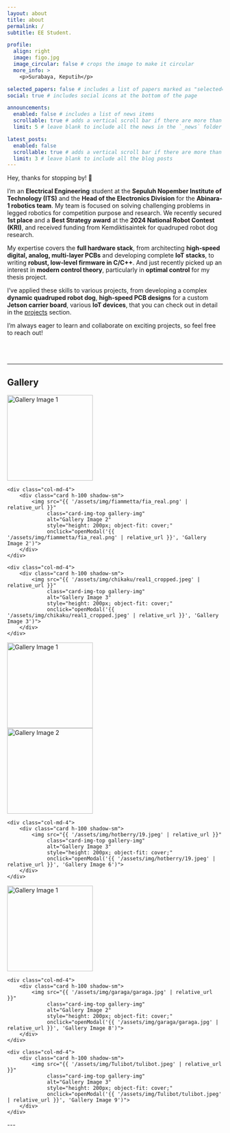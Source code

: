 ```yaml
---
layout: about
title: about
permalink: /
subtitle: EE Student. 

profile:
  align: right
  image: figo.jpg
  image_circular: false # crops the image to make it circular
  more_info: >
    <p>Surabaya, Keputih</p>

selected_papers: false # includes a list of papers marked as "selected={true}"
social: true # includes social icons at the bottom of the page

announcements:
  enabled: false # includes a list of news items
  scrollable: true # adds a vertical scroll bar if there are more than 3 news items
  limit: 5 # leave blank to include all the news in the `_news` folder

latest_posts:
  enabled: false
  scrollable: true # adds a vertical scroll bar if there are more than 3 new posts items
  limit: 3 # leave blank to include all the blog posts
---
```

Hey, thanks for stopping by! 👋

I’m an **Electrical Engineering** student at the **Sepuluh Nopember Institute of Technology (ITS)** and the **Head of the Electronics Division** for the **Abinara-1 robotics team**. My team is focused on solving challenging problems in legged robotics for competition purpose and research. We recently secured **1st place** and a **Best Strategy award** at the **2024 National Robot Contest (KRI)**, and received funding from Kemdiktisaintek for quadruped robot dog research.

My expertise covers the **full hardware stack**, from architecting **high-speed digital, analog, multi-layer PCBs** and developing complete **IoT stacks**, to writing **robust, low-level firmware in C/C++**. And just recently picked up an interest in **modern control theory**, particularly in **optimal control** for my thesis project.

I’ve applied these skills to various projects, from developing a complex **dynamic quadruped robot dog**, **high-speed PCB designs** for a custom **Jetson carrier board**, various **IoT devices**, that you can check out in detail in the <a href="{{ '/projects' | relative_url }}">projects</a> section.

I’m always eager to learn and collaborate on exciting projects, so feel free to reach out!

<div style="margin-top: 4rem;">
</div>

---
## Gallery

<style>
.gallery-img {
    transition: transform 0.3s ease, box-shadow 0.3s ease;
    cursor: pointer;
}

.gallery-img:hover {
    transform: scale(1.05);
    box-shadow: 0 8px 25px rgba(0,0,0,0.15);
}

.modal {
    display: none;
    position: fixed;
    z-index: 1000;
    left: 0;
    top: 0;
    width: 100%;
    height: 100%;
    background-color: rgba(0,0,0,0.9);
}

.modal-content {
    margin: auto;
    display: block;
    max-width: 90vw;
    max-height: 90vh;
    width: auto;
    height: auto;
    object-fit: contain;
    position: absolute;
    top: 50%;
    left: 50%;
    transform: translate(-50%, -50%);
}

.close {
    position: absolute;
    top: 15px;
    right: 35px;
    color: #f1f1f1;
    font-size: 40px;
    font-weight: bold;
    cursor: pointer;
}

.close:hover,
.close:focus {
    color: #bbb;
    text-decoration: none;
}

.modal-caption {
    margin: auto;
    display: block;
    width: 80%;
    max-width: 700px;
    text-align: center;
    color: #ccc;
    padding: 10px 0;
    height: 150px;
}
</style>

<div class="row mt-4 g-4">
    <div class="col-md-4">
        <div class="card h-100 shadow-sm">
            <img src="{{ '/assets/img/fiammetta/fia_render.jpeg' | relative_url }}" 
                 class="card-img-top gallery-img" 
                 alt="Gallery Image 1" 
                 style="height: 200px; object-fit: cover;"
                 onclick="openModal('{{ '/assets/img/fiammetta/fia_render.jpeg' | relative_url }}', 'Gallery Image 1')">
        </div>
    </div>
    
    <div class="col-md-4">
        <div class="card h-100 shadow-sm">
            <img src="{{ '/assets/img/fiammetta/fia_real.png' | relative_url }}" 
                 class="card-img-top gallery-img" 
                 alt="Gallery Image 2" 
                 style="height: 200px; object-fit: cover;"
                 onclick="openModal('{{ '/assets/img/fiammetta/fia_real.png' | relative_url }}', 'Gallery Image 2')">
        </div>
    </div>
    
    <div class="col-md-4">
        <div class="card h-100 shadow-sm">
            <img src="{{ '/assets/img/chikaku/real1_cropped.jpeg' | relative_url }}" 
                 class="card-img-top gallery-img" 
                 alt="Gallery Image 3" 
                 style="height: 200px; object-fit: cover;"
                 onclick="openModal('{{ '/assets/img/chikaku/real1_cropped.jpeg' | relative_url }}', 'Gallery Image 3')">
        </div>
    </div>
</div>


<div class="row mt-4 g-4">
    <div class="col-md-4">
        <div class="card h-100 shadow-sm">
            <img src="{{ '/assets/img/chikaku/render3.jpg' | relative_url }}" 
                 class="card-img-top gallery-img" 
                 alt="Gallery Image 1" 
                 style="height: 200px; object-fit: cover;"
                 onclick="openModal('{{ '/assets/img/chikaku/render3.jpg' | relative_url }}', 'Gallery Image 4')">
        </div>
    </div>
    <div class="col-md-4">
        <div class="card h-100 shadow-sm">
            <img src="{{ '/assets/img/kri/team.jpeg' | relative_url }}" 
                 class="card-img-top gallery-img" 
                 alt="Gallery Image 2" 
                 style="height: 200px; object-fit: cover;"
                 onclick="openModal('{{ '/assets/img/kri/team.jpeg' | relative_url }}', 'Gallery Image 5')">
        </div>
    </div>
    
    <div class="col-md-4">
        <div class="card h-100 shadow-sm">
            <img src="{{ '/assets/img/hotberry/19.jpeg' | relative_url }}" 
                 class="card-img-top gallery-img" 
                 alt="Gallery Image 3" 
                 style="height: 200px; object-fit: cover;"
                 onclick="openModal('{{ '/assets/img/hotberry/19.jpeg' | relative_url }}', 'Gallery Image 6')">
        </div>
    </div>
</div>


<div class="row mt-4 g-4">
    <div class="col-md-4">
        <div class="card h-100 shadow-sm">
            <img src="{{ '/assets/img/bel32lvgl/bel.jpg' | relative_url }}" 
                 class="card-img-top gallery-img" 
                 alt="Gallery Image 1" 
                 style="height: 200px; object-fit: cover;"
                 onclick="openModal('{{ '/assets/img/bel32lvgl/bel.jpg' | relative_url }}', 'Gallery Image 7')">
        </div>
    </div>
    
    <div class="col-md-4">
        <div class="card h-100 shadow-sm">
            <img src="{{ '/assets/img/garaga/garaga.jpg' | relative_url }}" 
                 class="card-img-top gallery-img" 
                 alt="Gallery Image 2" 
                 style="height: 200px; object-fit: cover;"
                 onclick="openModal('{{ '/assets/img/garaga/garaga.jpg' | relative_url }}', 'Gallery Image 8')">
        </div>
    </div>
    
    <div class="col-md-4">
        <div class="card h-100 shadow-sm">
            <img src="{{ '/assets/img/Tulibot/tulibot.jpeg' | relative_url }}" 
                 class="card-img-top gallery-img" 
                 alt="Gallery Image 3" 
                 style="height: 200px; object-fit: cover;"
                 onclick="openModal('{{ '/assets/img/Tulibot/tulibot.jpeg' | relative_url }}', 'Gallery Image 9')">
        </div>
    </div>
</div>


<!-- Modal -->
<div id="imageModal" class="modal">
    <span class="close" onclick="closeModal()">&times;</span>
    <img class="modal-content" id="modalImg">
    <div class="modal-caption" id="caption"></div>
</div>

<script>
function openModal(src, alt) {
    document.getElementById('imageModal').style.display = 'block';
    document.getElementById('modalImg').src = src;
    document.getElementById('caption').innerHTML = alt;
}

function closeModal() {
    document.getElementById('imageModal').style.display = 'none';
}

// Close modal when clicking outside the image
window.onclick = function(event) {
    var modal = document.getElementById('imageModal');
    if (event.target == modal) {
        closeModal();
    }
}

// Close modal with Escape key
document.addEventListener('keydown', function(event) {
    if (event.key === 'Escape') {
        closeModal();
    }
});
</script>

<div class="mt-5 mb-4">
</div>
---